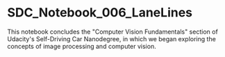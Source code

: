 # SDC_Notebook_006_LaneLines
This notebook concludes the "Computer Vision Fundamentals" section of Udacity's Self-Driving Car Nanodegree, in which we began exploring the concepts of image processing and computer vision.
